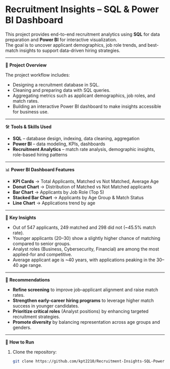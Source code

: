# Recruitment Insights – SQL & Power BI Dashboard

This project provides end-to-end recruitment analytics using **SQL** for data preparation and **Power BI** for interactive visualization.  
The goal is to uncover applicant demographics, job role trends, and best-match insights to support data-driven hiring strategies.

---

🔎 **Project Overview**

The project workflow includes:
- Designing a recruitment database in SQL.  
- Cleaning and preparing data with SQL queries.  
- Aggregating metrics such as applicant demographics, job roles, and match rates.  
- Building an interactive Power BI dashboard to make insights accessible for business use.

---

🛠️ **Tools & Skills Used**
- **SQL** – database design, indexing, data cleaning, aggregation  
- **Power BI** – data modeling, KPIs, dashboards  
- **Recruitment Analytics** – match rate analysis, demographic insights, role-based hiring patterns  

---

📊 **Power BI Dashboard Features**
- **KPI Cards** → Total Applicants, Matched vs Not Matched, Average Age  
- **Donut Chart** → Distribution of Matched vs Not Matched applicants  
- **Bar Chart** → Applicants by Job Role (Top 5)  
- **Stacked Bar Chart** → Applicants by Age Group & Match Status  
- **Line Chart** → Applications trend by age  

---

📌 **Key Insights**
- Out of 547 applicants, 249 matched and 298 did not (~45.5% match rate).  
- Younger applicants (20–30) show a slightly higher chance of matching compared to senior groups.  
- Analyst roles (Business, Cybersecurity, Financial) are among the most applied-for and competitive.  
- Average applicant age is ~40 years, with applications peaking in the 30–40 age range.  

---

🎯 **Recommendations**
- **Refine screening** to improve job–applicant alignment and raise match rates.  
- **Strengthen early-career hiring programs** to leverage higher match success in younger candidates.  
- **Prioritize critical roles** (Analyst positions) by enhancing targeted recruitment strategies.  
- **Promote diversity** by balancing representation across age groups and genders.  

---

🚀 **How to Run**
1. Clone the repository:
   ```bash
   git clone https://github.com/kpt2210/Recruitment-Insights-SQL-PowerBI.git
